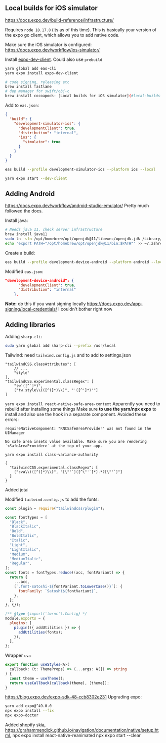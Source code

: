 ## Local builds for iOS simulator

https://docs.expo.dev/build-reference/infrastructure/

Requires `node 18.17.0` (lts as of this time).
This is basically your version of the expo go client, which allows you to add native code.

Make sure the iOS simulator is configured: https://docs.expo.dev/workflow/ios-simulator/

Install [expo-dev-client](https://docs.expo.dev/develop/development-builds/installation/).
Could also use `prebuild`
```sh
yarn global add eas-cli
yarn expo install expo-dev-client

# code signing, releasing etc
brew install fastlane
# dep manager for swift/obj-c
brew install cocoapods- [Local builds for iOS simulator](#local-builds-for-ios-simulator)
```

Add to `eas.json`:
```json
{
  "build": {
    "development-simulator-ios": {
      "developmentClient": true,
      "distribution": "internal",
      "ios": {
        "simulator": true
      }
    }
  }
}
```

```sh
eas build --profile development-simulator-ios --platform ios --local

yarn expo start --dev-client
```

## Adding Android
https://docs.expo.dev/workflow/android-studio-emulator/
Pretty much followed the docs.

Install java:
```sh
# Needs java 11, check server infrastructure
brew install java11
sudo ln -sfn /opt/homebrew/opt/openjdk@11/libexec/openjdk.jdk /Library/Java/JavaVirtualMachines/openjdk-11.jdk
echo 'export PATH="/opt/homebrew/opt/openjdk@11/bin:$PATH"' >> ~/.zshrc
```

Create a build:
```sh
eas build --profile development-device-android --platform android --local
```

Modified `eas.json`:
```json
"development-device-android": {
      "developmentClient": true,
      "distribution": "internal"
    },
```

**Note:** do this if you want signing locally https://docs.expo.dev/app-signing/local-credentials/
I couldn't bother right now

## Adding libraries

Adding `sharp-cli`:
```sh
sudo yarn global add sharp-cli --prefix /usr/local
```

Tailwind: need `tailwind.config.js` and to add to settings.json
```json5
"tailwindCSS.classAttributes": [
    // ...
    "style"
],
"tailwindCSS.experimental.classRegex": [
    "tw`([^`]*)",
    ["tw.style\\(([^)]*)\\)", "'([^']*)'"]
]
```

`yarn expo install react-native-safe-area-context`
Apparently you need to rebuild after installing some things
Make sure **to use the yarn/npx expo** to install and also use the hook in a separate component.
Avoided these errors:
```
requireNativeComponent: "RNCSafeAreaProvider" was not found in the UIManager

No safe area insets value available. Make sure you are rendering `<SafeAreaProvider>` at the top of your app.
```

`yarn expo install class-variance-authority`
```json5
{
  "tailwindCSS.experimental.classRegex": [
    ["cva\\(([^)]*)\\)", "[\"'`]([^\"'`]*).*?[\"'`]"]
  ]
}
```

Added jotai

Modified `tailwind.config.js` to add the fonts:
```js
const plugin = require("tailwindcss/plugin");

const fontTypes = [
  "Black",
  "BlackItalic",
  "Bold",
  "BoldItalic",
  "Italic",
  "Light",
  "LightItalic",
  "Medium",
  "MediumItalic",
  "Regular",
];
const fonts = fontTypes.reduce((acc, fontVariant) => {
  return {
    ...acc,
    [`.font-satoshi-${fontVariant.toLowerCase()}`]: {
      fontFamily: `Satoshi${fontVariant}`,
    },
  };
}, {});

/** @type {import('twrnc').Config} */
module.exports = {
  plugins: [
    plugin(({ addUtilities }) => {
      addUtilities(fonts);
    }),
  ],
};

```

Wrapper `cva`
```ts
export function useStyles<A>(
  callback: (t: ThemeProps) => (...args: A[]) => string
) {
  const theme = useTheme();
  return useCallback(callback(theme), [theme]);
}
```

https://blog.expo.dev/expo-sdk-48-ccb8302e231
Upgrading expo:
```sh
yarn add expo@^49.0.0
npx expo install --fix
npx expo-doctor
```

Added shopify skia, https://grahammendick.github.io/navigation/documentation/native/setup.html, npx expo install react-native-reanimated
npx expo start --clear